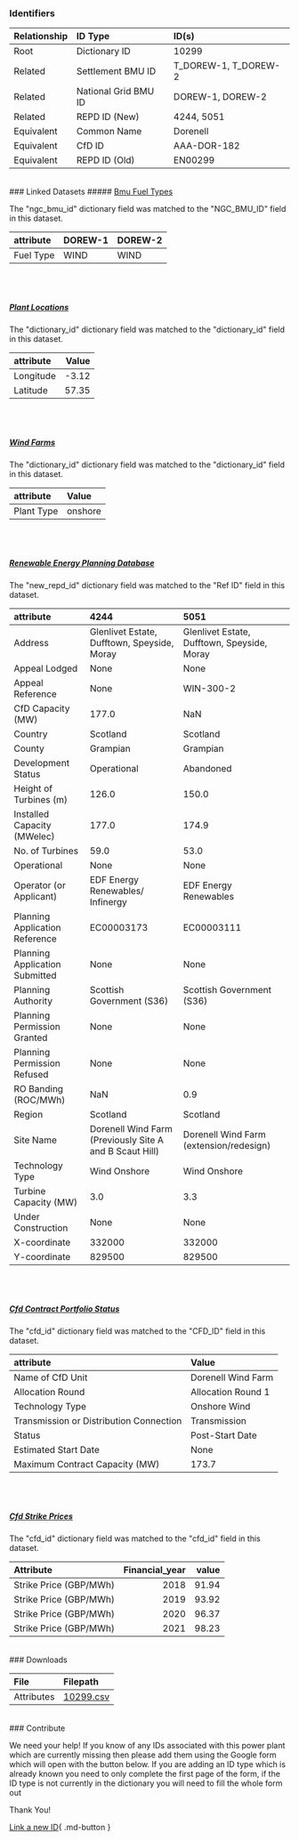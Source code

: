 ### Identifiers

| Relationship   | ID Type              | ID(s)                |
|:---------------|:---------------------|:---------------------|
| Root           | Dictionary ID        | 10299                |
| Related        | Settlement BMU ID    | T_DOREW-1, T_DOREW-2 |
| Related        | National Grid BMU ID | DOREW-1, DOREW-2     |
| Related        | REPD ID (New)        | 4244, 5051           |
| Equivalent     | Common Name          | Dorenell             |
| Equivalent     | CfD ID               | AAA-DOR-182          |
| Equivalent     | REPD ID (Old)        | EN00299              |

<br>
### Linked Datasets
##### <a href="https://osuked.github.io/Power-Station-Dictionary/datasets/bmu-fuel-types">Bmu Fuel Types</a>



The "ngc_bmu_id" dictionary field was matched to the "NGC_BMU_ID" field in this dataset.

| attribute   | DOREW-1   | DOREW-2   |
|:------------|:----------|:----------|
| Fuel Type   | WIND      | WIND      |

<br><br>
##### <a href="https://osuked.github.io/Power-Station-Dictionary/datasets/plant-locations">Plant Locations</a>



The "dictionary_id" dictionary field was matched to the "dictionary_id" field in this dataset.

| attribute   |   Value |
|:------------|--------:|
| Longitude   |   -3.12 |
| Latitude    |   57.35 |

<br><br>
##### <a href="https://osuked.github.io/Power-Station-Dictionary/datasets/wind-farms">Wind Farms</a>



The "dictionary_id" dictionary field was matched to the "dictionary_id" field in this dataset.

| attribute   | Value   |
|:------------|:--------|
| Plant Type  | onshore |

<br><br>
##### <a href="https://osuked.github.io/Power-Station-Dictionary/datasets/renewable-energy-planning-database">Renewable Energy Planning Database</a>



The "new_repd_id" dictionary field was matched to the "Ref ID" field in this dataset.

| attribute                      | 4244                                                    | 5051                                         |
|:-------------------------------|:--------------------------------------------------------|:---------------------------------------------|
| Address                        | Glenlivet Estate, Dufftown, Speyside,  Moray            | Glenlivet Estate, Dufftown, Speyside,  Moray |
| Appeal Lodged                  | None                                                    | None                                         |
| Appeal Reference               | None                                                    | WIN-300-2                                    |
| CfD Capacity (MW)              | 177.0                                                   | NaN                                          |
| Country                        | Scotland                                                | Scotland                                     |
| County                         | Grampian                                                | Grampian                                     |
| Development Status             | Operational                                             | Abandoned                                    |
| Height of Turbines (m)         | 126.0                                                   | 150.0                                        |
| Installed Capacity (MWelec)    | 177.0                                                   | 174.9                                        |
| No. of Turbines                | 59.0                                                    | 53.0                                         |
| Operational                    | None                                                    | None                                         |
| Operator (or Applicant)        | EDF Energy Renewables/ Infinergy                        | EDF Energy Renewables                        |
| Planning Application Reference | EC00003173                                              | EC00003111                                   |
| Planning Application Submitted | None                                                    | None                                         |
| Planning Authority             | Scottish Government (S36)                               | Scottish Government (S36)                    |
| Planning Permission Granted    | None                                                    | None                                         |
| Planning Permission Refused    | None                                                    | None                                         |
| RO Banding (ROC/MWh)           | NaN                                                     | 0.9                                          |
| Region                         | Scotland                                                | Scotland                                     |
| Site Name                      | Dorenell Wind Farm (Previously Site A and B Scaut Hill) | Dorenell Wind Farm (extension/redesign)      |
| Technology Type                | Wind Onshore                                            | Wind Onshore                                 |
| Turbine Capacity (MW)          | 3.0                                                     | 3.3                                          |
| Under Construction             | None                                                    | None                                         |
| X-coordinate                   | 332000                                                  | 332000                                       |
| Y-coordinate                   | 829500                                                  | 829500                                       |

<br><br>
##### <a href="https://osuked.github.io/Power-Station-Dictionary/datasets/cfd-contract-portfolio-status">Cfd Contract Portfolio Status</a>



The "cfd_id" dictionary field was matched to the "CFD_ID" field in this dataset.

| attribute                               | Value              |
|:----------------------------------------|:-------------------|
| Name of CfD Unit                        | Dorenell Wind Farm |
| Allocation Round                        | Allocation Round 1 |
| Technology Type                         | Onshore Wind       |
| Transmission or Distribution Connection | Transmission       |
| Status                                  | Post-Start Date    |
| Estimated Start Date                    | None               |
| Maximum Contract Capacity (MW)          | 173.7              |

<br><br>
##### <a href="https://osuked.github.io/Power-Station-Dictionary/datasets/cfd-strike-prices">Cfd Strike Prices</a>



The "cfd_id" dictionary field was matched to the "cfd_id" field in this dataset.

| Attribute              |   Financial_year |   value |
|:-----------------------|-----------------:|--------:|
| Strike Price (GBP/MWh) |             2018 |   91.94 |
| Strike Price (GBP/MWh) |             2019 |   93.92 |
| Strike Price (GBP/MWh) |             2020 |   96.37 |
| Strike Price (GBP/MWh) |             2021 |   98.23 |


<br>
### Downloads


| File       | Filepath                                                                              |
|:-----------|:--------------------------------------------------------------------------------------|
| Attributes | [10299.csv](https://osuked.github.io/Power-Station-Dictionary/object_attrs/10299.csv) |


<br>
### Contribute

We need your help! If you know of any IDs associated with this power plant which are currently missing then please add them using the Google form which will open with the button below. If you are adding an ID type which is already known you need to only complete the first page of the form, if the ID type is not currently in the dictionary you will need to fill the whole form out

Thank You!

[Link a new ID](https://docs.google.com/forms/d/e/1FAIpQLSc5jRsQ7NgiLLXbwo9PUdwTQyuqbRwThltG56-o6NVSe7E_nw/viewform?usp=pp_url&entry.251912331=10299){ .md-button }